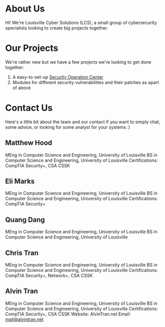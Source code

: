 # About Us
Hi! We're Louisville Cyber Solutions (LCS), a small group of cybersecurity specialists looking to create big projects together.
# Our Projects
We're rather new but we have a few projects we're looking to get done together:
1. A easy-to-set-up [Security Operation Center](https://louisville-cyber-solutions.github.io/SOC/)
2. Modules for different security vulnerabilities and their patches as apart of above 

# Contact Us
Here's a little bit about the team and our contact if you want to simply chat, some advice, or looking for some analyst for your systems :)
## Matthew Hood
MEng in Computer Science and Engineering, University of Louisville
BS in Computer Science and Engineering, University of Louisville
Certifications: CompTIA Security+, CSA CSSK
## Eli Marks
MEng in Computer Science and Engineering, University of Louisville
BS in Computer Science and Engineering, University of Louisville
Certifications: CompTIA Security+
## Quang Dang
MEng in Computer Science and Engineering, University of Louisville
BS in Computer Science and Engineering, University of Louisville
## Chris Tran
MEng in Computer Science and Engineering, University of Louisville
BS in Computer Science and Engineering, University of Louisville
Certifications: CompTIA Security+, Network+, CSA CSSK
## Alvin Tran
MEng in Computer Science and Engineering, University of Louisville
BS in Computer Science and Engineering, University of Louisville
Certifications: CompTIA Security+, CSA CSSK
Website: AlvinTran.net
Email: mail@alvintran.net
